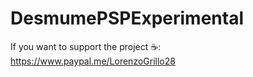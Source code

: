 # DesmumePSPExperimental

If you want to support the project ☕:
https://www.paypal.me/LorenzoGrillo28

